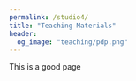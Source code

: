 ```yaml
---
permalink: /studio4/
title: "Teaching Materials"
header: 
  og_image: "teaching/pdp.png"
---
```



This is a good page



